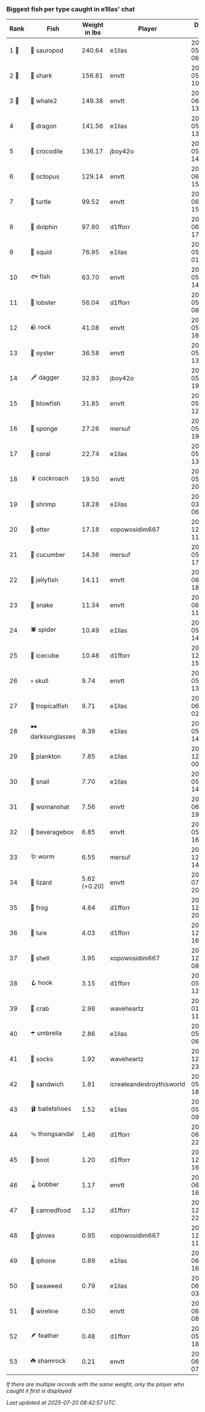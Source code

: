 ### Biggest fish per type caught in e1llas' chat
| Rank | Fish | Weight in lbs | Player | Date in UTC |
|------|--------|-----------|---------|------|
| 1 🥇  | 🦕 sauropod | 240.64 | e1llas | 2025-05-07 06:20:12 |
| 2 🥈  | 🦈 shark | 156.61 | envtt | 2025-05-17 10:36:49 |
| 3 🥉  | 🐋 whale2 | 149.38 | envtt | 2025-06-12 13:09:59 |
| 4  | 🐉 dragon | 141.56 | e1llas | 2025-05-01 13:04:55 |
| 5  | 🐊 crocodile | 136.17 | jboy42o | 2025-05-12 14:12:14 |
| 6  | 🐙 octopus | 129.14 | envtt | 2025-06-04 15:19:26 |
| 7  | 🐢 turtle | 99.52 | envtt | 2025-06-30 15:11:35 |
| 8  | 🐬 dolphin | 97.90 | d1fforr | 2025-06-01 17:39:10 |
| 9  | 🦑 squid | 76.95 | e1llas | 2025-05-16 01:44:24 |
| 10  | 🐟 fish | 63.70 | envtt | 2025-05-20 14:20:40 |
| 11  | 🦞 lobster | 56.04 | d1fforr | 2025-05-29 08:01:44 |
| 12  | 🪨 rock | 41.08 | envtt | 2025-05-10 16:20:17 |
| 13  | 🦪 oyster | 36.58 | envtt | 2025-05-05 13:32:33 |
| 14  | 🗡️ dagger | 32.93 | jboy42o | 2025-05-08 19:23:14 |
| 15  | 🐡 blowfish | 31.85 | envtt | 2025-05-09 12:49:07 |
| 16  | 🧽 sponge | 27.26 | mersuf | 2025-05-28 19:55:54 |
| 17  | 🪸 coral | 22.74 | e1llas | 2025-05-12 13:17:05 |
| 18  | 🪳 cockroach | 19.50 | envtt | 2025-05-02 20:39:33 |
| 19  | 🦐 shrimp | 18.28 | e1llas | 2025-03-06 06:28:10 |
| 20  | 🦦 otter | 17.18 | xopowosidim667 | 2024-12-10 11:11:08 |
| 21  | 🥒 cucumber | 14.36 | mersuf | 2025-05-03 17:06:56 |
| 22  | 🪼 jellyfish | 14.11 | envtt | 2025-06-11 18:50:00 |
| 23  | 🐍 snake | 11.34 | envtt | 2025-06-01 11:39:44 |
| 24  | 🕷️ spider | 10.49 | e1llas | 2025-05-11 14:58:35 |
| 25  | 🧊 icecube | 10.48 | d1fforr | 2024-12-13 15:21:31 |
| 26  | 💀 skull | 9.74 | envtt | 2025-05-01 13:32:27 |
| 27  | 🐠 tropicalfish | 9.71 | e1llas | 2025-06-04 02:20:54 |
| 28  | 🕶️ darksunglasses | 9.39 | e1llas | 2025-05-03 14:18:39 |
| 29  | 🦠 plankton | 7.85 | e1llas | 2024-12-07 00:11:44 |
| 30  | 🐌 snail | 7.70 | e1llas | 2025-05-20 14:18:10 |
| 31  | 👒 womanshat | 7.56 | envtt | 2025-06-07 19:30:11 |
| 32  | 🧃 beveragebox | 6.85 | envtt | 2025-05-09 16:07:17 |
| 33  | 🪱 worm | 6.55 | mersuf | 2024-12-15 14:45:59 |
| 34  | 🦎 lizard | 5.62 (+0.20) | envtt | 2025-07-14 20:41:05 |
| 35  | 🐸 frog | 4.84 | d1fforr | 2024-12-28 20:22:24 |
| 36  | 🎏 lure | 4.03 | d1fforr | 2024-12-10 16:04:12 |
| 37  | 🐚 shell | 3.95 | xopowosidim667 | 2024-12-29 08:24:54 |
| 38  | 🪝 hook | 3.15 | d1fforr | 2025-05-14 12:34:21 |
| 39  | 🦀 crab | 2.98 | waveheartz | 2025-01-01 11:22:12 |
| 40  | ☂️ umbrella | 2.86 | e1llas | 2025-05-13 06:13:22 |
| 41  | 🧦 socks | 1.92 | waveheartz | 2024-12-30 23:00:36 |
| 42  | 🥪 sandwich | 1.81 | icreateandestroythisworld | 2025-05-20 18:45:51 |
| 43  | 🩰 balletshoes | 1.52 | e1llas | 2025-05-06 09:59:25 |
| 44  | 🩴 thongsandal | 1.46 | d1fforr | 2025-06-06 22:15:29 |
| 45  | 👢 boot | 1.20 | d1fforr | 2024-12-13 16:11:21 |
| 46  | 🪀 bobber | 1.17 | envtt | 2025-06-23 16:28:15 |
| 47  | 🥫 cannedfood | 1.12 | d1fforr | 2024-12-20 22:15:48 |
| 48  | 🧤 gloves | 0.95 | xopowosidim667 | 2024-12-08 11:30:05 |
| 49  | 📱 iphone | 0.89 | e1llas | 2025-06-23 16:14:57 |
| 50  | 🌿 seaweed | 0.79 | e1llas | 2025-06-04 03:09:27 |
| 51  | 🧵 wireline | 0.50 | envtt | 2025-06-24 08:17:06 |
| 52  | 🪶 feather | 0.48 | d1fforr | 2025-05-29 18:53:46 |
| 53  | ☘️ shamrock | 0.21 | envtt | 2025-06-28 07:00:59 |

_If there are multiple records with the same weight, only the player who caught it first is displayed_

_Last updated at 2025-07-20 08:42:57 UTC_